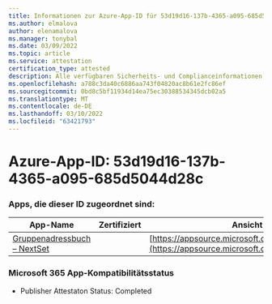 ```yaml
---
title: Informationen zur Azure-App-ID für 53d19d16-137b-4365-a095-685d5044d28c
ms.author: elmalova
author: elenamalova
ms.manager: tonybal
ms.date: 03/09/2022
ms.topic: article
ms.service: attestation
certification_type: attested
description: Alle verfügbaren Sicherheits- und Complianceinformationen für 53d19d16-137b-4365-a095-685d5044d28c.
ms.openlocfilehash: a788c3da40c6886aa743f04820ac8b61e2fc86ef
ms.sourcegitcommit: 0bd8c5bf11934d14ea75ec30388534345dcb02a5
ms.translationtype: MT
ms.contentlocale: de-DE
ms.lasthandoff: 03/10/2022
ms.locfileid: "63421793"
---
```

# <a name="azure-app-id-53d19d16-137b-4365-a095-685d5044d28c"></a>Azure-App-ID: 53d19d16-137b-4365-a095-685d5044d28c


### <a name="apps-associated-with-this-id"></a>Apps, die dieser ID zugeordnet sind:
| **App-Name** | **Zertifiziert** | **Ansicht in AppSource** |
|--------------|---------------|-----------------------|
| [Gruppenadressbuch – NextSet](https://docs.microsoft.com/microsoft-365-app-certification/forward/WA200001863) |  | [https://appsource.microsoft.com/product/office/WA200001863](https://appsource.microsoft.com/product/office/WA200001863) |

### <a name="microsoft-365-app-compliance-status"></a>Microsoft 365 App-Kompatibilitätsstatus
- Publisher Attestaton Status: Completed
